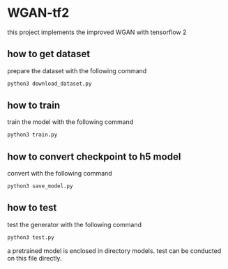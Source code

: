 # WGAN-tf2
this project implements the improved WGAN with tensorflow 2

## how to get dataset
prepare the dataset with the following command

```bash
python3 download_dataset.py
```

## how to train
train the model with the following command

```bash
python3 train.py
```

## how to convert checkpoint to h5 model
convert with the following command

```bash
python3 save_model.py
```

## how to test
test the generator with the following command

```bash
python3 test.py
```

a pretrained model is enclosed in directory models. test can be conducted on this file directly.
